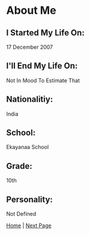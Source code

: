 # About Me

## I Started My Life On:

17 December 2007 

## I'll End My Life On:

Not In Mood To Estimate That

## Nationalitiy:

India

## School:

Ekayanaa School

## Grade:

10th

## Personality:

Not Defined

[Home](https://roadside-havoc.github.io) | [Next Page](/highlights.md)
